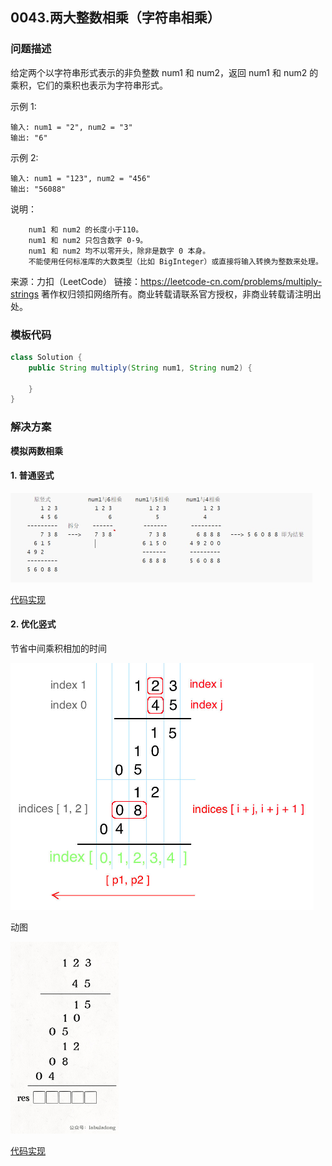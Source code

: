 <script src="https://cdn.bootcss.com/mathjax/2.7.7/MathJax.js?config=TeX-AMS-MML_HTMLorMML"></script>

## 0043.两大整数相乘（字符串相乘）

### 问题描述

给定两个以字符串形式表示的非负整数 num1 和 num2，返回 num1 和 num2 的乘积，它们的乘积也表示为字符串形式。

示例 1:

```
输入: num1 = "2", num2 = "3"
输出: "6"
```

示例 2:

```
输入: num1 = "123", num2 = "456"
输出: "56088"
```

说明：

```
    num1 和 num2 的长度小于110。
    num1 和 num2 只包含数字 0-9。
    num1 和 num2 均不以零开头，除非是数字 0 本身。
    不能使用任何标准库的大数类型（比如 BigInteger）或直接将输入转换为整数来处理。
```

来源：力扣（LeetCode）
链接：https://leetcode-cn.com/problems/multiply-strings
著作权归领扣网络所有。商业转载请联系官方授权，非商业转载请注明出处。


### 模板代码

``` java
class Solution {
    public String multiply(String num1, String num2) {

    }
}
```

### 解决方案

**模拟两数相乘**

#### 1. 普通竖式

<img src="../../../../../../resources/leetcode/0043_两数相乘_普通竖式.jpg" alt="两数相乘-普通竖式" style="zoom:50%;" />

[代码实现](qu0043/solu1/Solution.java)


#### 2. 优化竖式

节省中间乘积相加的时间

<img src="../../../../../../resources/leetcode/0043_两数相乘_优化竖式.png" alt="两数相乘-优化竖式" style="zoom:50%;" />

动图

<img src="../../../../../../resources/leetcode/0043_两数相乘_优化竖式.gif" alt="两数相乘-优化竖式" style="zoom:30%;" />

[代码实现](qu0043/solu2/Solution.java)